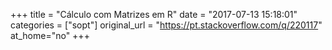 +++
title = "Cálculo com Matrizes em R"
date = "2017-07-13 15:18:01"
categories = ["sopt"]
original_url = "https://pt.stackoverflow.com/q/220117"
at_home="no"
+++

